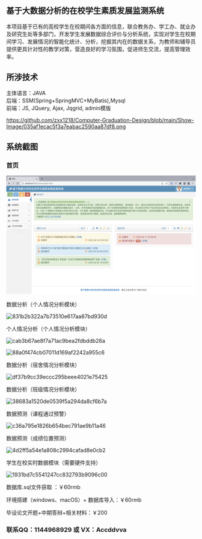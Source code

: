 ## 基于大数据分析的在校学生素质发展监测系统

本项目基于已有的高校学生在校期间各方面的信息，联合教务办、学工办、就业办及研究生处等多部门，开发学生发展数据综合评价与分析系统，实现对学生在校期间学习、发展情况的智能化统计、分析，挖掘其内在的数据关系，为教师和辅导员提供更具针对性的教学对策，营造良好的学习氛围，促进师生交流，提高管理效率。

## 所涉技术 
主体语言：JAVA  
后端：SSM(Spring+SpringMVC+MyBatis),Mysql  
前端：JS, JQuery, Ajax, Jqgrid, admin模版

https://github.com/zxx1218/Computer-Graduation-Design/blob/main/Show-Image/035af1ecac5f3a7eabac2590aa87df8.png

## 系统截图

### 首页
![Alt text](https://github.com/zxx1218/Computer-Graduation-Design/blob/main/Show-Image/035af1ecac5f3a7eabac2590aa87df8.png)

数据分析（个人情况分析模块）

![831b2b322a7b73510e617aa87bd930d](E:/git仓库文件/毕业设计/Computer-Graduation-Design/Show-Image/831b2b322a7b73510e617aa87bd930d.png)

个人情况分析（个人情况分析模块）

![cab3b67ae8f7a71ac9bea2fdbddb26a](E:/git仓库文件/毕业设计/Computer-Graduation-Design/Show-Image/cab3b67ae8f7a71ac9bea2fdbddb26a.png)

![88a0f474cb07011d169af2242a955c6](E:/git仓库文件/毕业设计/Computer-Graduation-Design/Show-Image/88a0f474cb07011d169af2242a955c6.png)

数据分析（宿舍情况分析模块）

![df37b9cc39eccc295beee4021e75425](E:/git仓库文件/毕业设计/Computer-Graduation-Design/Show-Image/df37b9cc39eccc295beee4021e75425.png)

数据分析（班级情况分析模块）

![38683a1520de0539f5a294da8cf6b7a](E:/git仓库文件/毕业设计/Computer-Graduation-Design/Show-Image/38683a1520de0539f5a294da8cf6b7a.png)

数据预测（课程通过预警）

![c36a795e1826b654bec791ae9b11a46](E:/git仓库文件/毕业设计/Computer-Graduation-Design/Show-Image/c36a795e1826b654bec791ae9b11a46.png)

数据预测（成绩位置预测）

![4d2ff5a54e1a808c2994cafad8e0cb2](E:/git仓库文件/毕业设计/Computer-Graduation-Design/Show-Image/4d2ff5a54e1a808c2994cafad8e0cb2.png)

学生在校实时数据模块（需要硬件支持）

![1931bd7c5541247cc832793b9096c00](E:/git仓库文件/毕业设计/Computer-Graduation-Design/Show-Image/1931bd7c5541247cc832793b9096c00.png)

数据库.sql文件获取 ：￥60rmb

环境搭建（windows、macOS）+ 数据库导入：￥60rmb

毕设论文开题+中期答辩+相关材料：￥200

### **联系QQ：1144968929 或 VX：Accddvva**	
